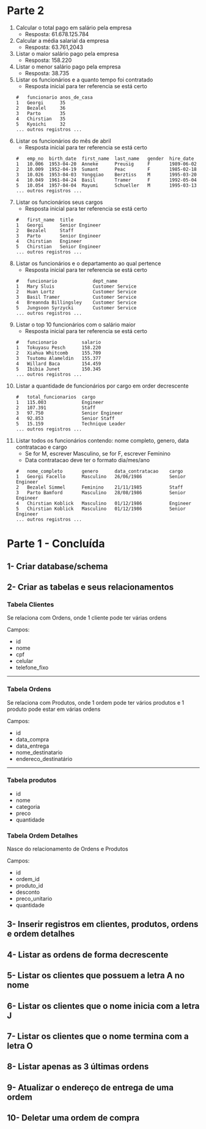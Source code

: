 # Parte 2
1. Calcular o total pago em salário pela empresa
    - Resposta: 61.678.125.784
2. Calcular a média salarial da empresa
    - Resposta: 63.761,2043
3. Listar o maior salário pago pela empresa
    - Resposta: 158.220
4. Listar o menor salário pago pela empresa
    - Resposta: 38.735
5. Listar os funcionários e a quanto tempo foi contratado
    - Resposta inicial para ter referencia se está certo
    ```
    #	funcionario	anos_de_casa
    1	Georgi	    35
    2	Bezalel	    36
    3	Parto	    35
    4	Chirstian	35
    5	Kyoichi	    32
    ... outros registros ...
    ```
6. Listar os funcionários do mês de abril
    - Resposta inicial para ter referencia se está certo
    ```
    #	emp_no	birth_date	first_name	last_name	gender	hire_date
    1	10.006	1953-04-20	Anneke	    Preusig	    F	    1989-06-02
    2	10.009	1952-04-19	Sumant	    Peac	    F	    1985-02-18
    3	10.026	1953-04-03	Yongqiao	Berztiss	M	    1995-03-20
    4	10.049	1961-04-24	Basil	    Tramer	    F	    1992-05-04
    5	10.054	1957-04-04	Mayumi	    Schueller	M	    1995-03-13
    ... outros registros ...
    ```
7. Listar os funcionários seus cargos
    - Resposta inicial para ter referencia se está certo
    ```
    #	first_name	title
    1	Georgi	    Senior Engineer
    2	Bezalel	    Staff
    3	Parto	    Senior Engineer
    4	Chirstian	Engineer
    5	Chirstian	Senior Engineer
    ... outros registros ...
    ```
8. Listar os funcionários e o departamento ao qual pertence
    - Resposta inicial para ter referencia se está certo
    ```
    #	funcionario	            dept_name
    1	Mary Sluis	            Customer Service
    2	Huan Lortz	            Customer Service
    3	Basil Tramer	        Customer Service
    4	Breannda Billingsley	Customer Service
    5	Jungsoon Syrzycki	    Customer Service
    ... outros registros ...
    ```
9. Listar o top 10 funcionários com o salário maior
    - Resposta inicial para ter referencia se está certo
    ```
    #	funcionario	        salario
    1	Tokuyasu Pesch	    158.220
    2	Xiahua Whitcomb	    155.709
    3	Tsutomu Alameldin	155.377
    4	Willard Baca	    154.459
    5	Ibibia Junet	    150.345
    ... outros registros ...
    ```
10. Listar a quantidade de funcionários por cargo em order decrescente
    ```
    #   total_funcionarios  cargo
    1   115.003	            Engineer
    2   107.391	            Staff
    3   97.750	            Senior Engineer
    4   92.853	            Senior Staff
    5   15.159	            Technique Leader
    ... outros registros ...
    ```
11. Listar todos os funcionários contendo: nome completo, genero, data contratacao e cargo
    - Se for M, escrever Masculino, se for F, escrever Feminino
    - Data contratacao deve ter o formato dia/mes/ano
     ```
    #   nome_completo       genero      data_contratacao    cargo
    1   Georgi Facello	    Masculino   26/06/1986	        Senior Engineer
    2   Bezalel Simmel	    Feminino    21/11/1985	        Staff
    3   Parto Bamford	    Masculino   28/08/1986	        Senior Engineer
    4   Chirstian Koblick   Masculino   01/12/1986	        Engineer
    5   Chirstian Koblick   Masculino   01/12/1986	        Senior Engineer
    ... outros registros ...
    ```

# Parte 1 - Concluída
## 1- Criar database/schema

## 2- Criar as tabelas e seus relacionamentos

### Tabela Clientes  
Se relaciona com Ordens, onde 1 cliente pode ter várias ordens  

Campos:
- id
- nome
- cpf
- celular
- telefone_fixo

___

### Tabela Ordens  
Se relaciona com Produtos, onde 1 ordem pode ter vários produtos e 1 produto pode estar em várias ordens  

Campos:
- id
- data_compra
- data_entrega
- nome_destinatario
- endereco_destinatário

___

### Tabela produtos
- id
- nome
- categoria
- preco
- quantidade

### Tabela Ordem Detalhes
Nasce do relacionamento de Ordens e Produtos

Campos:
- id
- ordem_id
- produto_id
- desconto
- preco_unitario
- quantidade

## 3- Inserir registros em clientes, produtos, ordens e ordem detalhes

## 4- Listar as ordens de forma decrescente

## 5- Listar os clientes que possuem a letra A no nome

## 6- Listar os clientes que o nome inicia com a letra J

## 7- Listar os clientes que o nome termina com a letra O

## 8- Listar apenas as 3 últimas ordens

## 9- Atualizar o endereço de entrega de uma ordem

## 10- Deletar uma ordem de compra